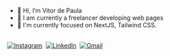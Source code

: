 - 👋 Hi, I’m Vitor de Paula
- 👀 I am currently a freelancer developing web pages
- 🌱 I'm currently focused on NextJS, Tailwind CSS.

<p>
<br>
<a href="https://instagram.com/vitordepaula1"><img src="https://img.shields.io/badge/instagram-%23E4405F.svg?&style=for-the-badge&logo=instagram&logoColor=white" alt="Instagram" /></a>&nbsp;
<a href="https://www.linkedin.com/in/vitordcode"><img src="https://img.shields.io/badge/linkedin-%230077B5.svg?&style=for-the-badge&logo=linkedin&logoColor=white" alt="LinkedIn" /></a>&nbsp;
<a href="mailto:vitordcode7@gmail.com?subject=Olá%20Vitor"><img src="https://img.shields.io/badge/gmail-%23D14836.svg?&style=for-the-badge&logo=gmail&logoColor=white" alt="Gmail"/></a>&nbsp;
</p>

<br>

<!---
vitordcode/vitordcode is a ✨ special ✨ repository because its `README.md` (this file) appears on your GitHub profile.
You can click the Preview link to take a look at your changes.
--->
